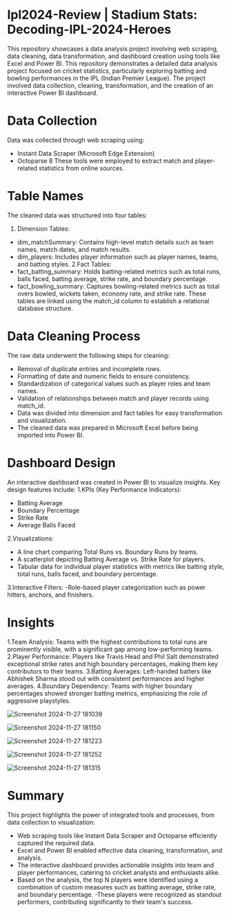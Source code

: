 # Ipl2024-Review | Stadium Stats: Decoding-IPL-2024-Heroes
This repository showcases a data analysis project involving web scraping, data cleaning, data transformation, and dashboard creation using tools like Excel and Power BI.
This repository demonstrates a detailed data analysis project focused on cricket statistics, particularly exploring batting and bowling performances in the IPL (Indian Premier League). The project involved data collection, cleaning, transformation, and the creation of an interactive Power BI dashboard.

# Data Collection
Data was collected through web scraping using:
- Instant Data Scraper (Microsoft Edge Extension)
- Octoparse 8
These tools were employed to extract match and player-related statistics from online sources.

# Table Names
The cleaned data was structured into four tables:
1. Dimension Tables:
- dim_matchSummary: Contains high-level match details such as team names, match dates, and match results.
- dim_players: Includes player information such as player names, teams, and batting styles.
2.Fact Tables:
- fact_batting_summary: Holds batting-related metrics such as total runs, balls faced, batting average, strike rate, and boundary percentage.
- fact_bowling_summary: Captures bowling-related metrics such as total overs bowled, wickets taken, economy rate, and strike rate.
These tables are linked using the match_id column to establish a relational database structure.

# Data Cleaning Process
The raw data underwent the following steps for cleaning:
- Removal of duplicate entries and incomplete rows.
- Formatting of date and numeric fields to ensure consistency.
- Standardization of categorical values such as player roles and team names.
- Validation of relationships between match and player records using match_id.
- Data was divided into dimension and fact tables for easy transformation and visualization.
- The cleaned data was prepared in Microsoft Excel before being imported into Power BI.

# Dashboard Design
An interactive dashboard was created in Power BI to visualize insights. Key design features include:
1.KPIs (Key Performance Indicators):
- Batting Average
- Boundary Percentage
- Strike Rate
- Average Balls Faced

2.Visualizations:
- A line chart comparing Total Runs vs. Boundary Runs by teams.
- A scatterplot depicting Batting Average vs. Strike Rate for players.
- Tabular data for individual player statistics with metrics like batting style, total runs, balls faced, and boundary percentage.

3.Interactive Filters:
-Role-based player categorization such as power hitters, anchors, and finishers.

# Insights
1.Team Analysis:
Teams with the highest contributions to total runs are prominently visible, with a significant gap among low-performing teams.
2.Player Performance:
Players like Travis Head and Phil Salt demonstrated exceptional strike rates and high boundary percentages, making them key contributors to their teams.
3.Batting Averages:
Left-handed batters like Abhishek Sharma stood out with consistent performances and higher averages.
4.Boundary Dependency:
Teams with higher boundary percentages showed stronger batting metrics, emphasizing the role of aggressive playstyles.

![Screenshot 2024-11-27 181039](https://github.com/user-attachments/assets/2c3dd1db-589e-4ffa-82ab-72f490df21d9)

![Screenshot 2024-11-27 181150](https://github.com/user-attachments/assets/1ebd8b07-9f3e-42e6-aeb1-249b51023bcb)

![Screenshot 2024-11-27 181223](https://github.com/user-attachments/assets/19cfe103-13d9-4d40-8ded-4455e67d9bba)

![Screenshot 2024-11-27 181252](https://github.com/user-attachments/assets/b0bcc7e9-e90a-463e-a366-141bd64e53ca)

![Screenshot 2024-11-27 181315](https://github.com/user-attachments/assets/d0b921ea-0d47-4925-b5dd-61b1b6ab903c)


# Summary
This project highlights the power of integrated tools and processes, from data collection to visualization:
- Web scraping tools like Instant Data Scraper and Octoparse efficiently captured the required data.
- Excel and Power BI enabled effective data cleaning, transformation, and analysis.
- The interactive dashboard provides actionable insights into team and player performances, catering to cricket analysts and enthusiasts alike.
- Based on the analysis, the top N players were identified using a combination of custom measures such as batting average, strike rate, and boundary percentage.
-These players were recognized as standout performers, contributing significantly to their team's success.


